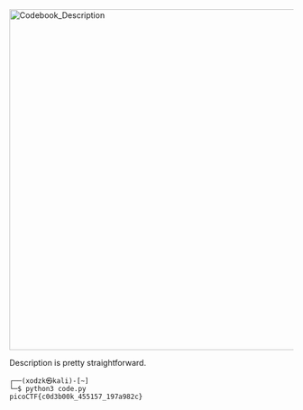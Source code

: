 
<img width="605" alt="Codebook_Description" src="https://github.com/sahinyurek/picoCTF-writeups/assets/62119201/0b0531c6-2484-4254-b858-c17526c17b23">

Description is pretty straightforward.

```shell
┌──(xodzk㉿kali)-[~]
└─$ python3 code.py               
picoCTF{c0d3b00k_455157_197a982c}
```

